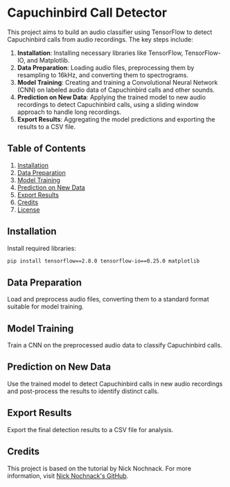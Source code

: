 # Capuchinbird Call Detector

This project aims to build an audio classifier using TensorFlow to detect Capuchinbird calls from audio recordings. The key steps include:

1. **Installation**: Installing necessary libraries like TensorFlow, TensorFlow-IO, and Matplotlib.
2. **Data Preparation**: Loading audio files, preprocessing them by resampling to 16kHz, and converting them to spectrograms.
3. **Model Training**: Creating and training a Convolutional Neural Network (CNN) on labeled audio data of Capuchinbird calls and other sounds.
4. **Prediction on New Data**: Applying the trained model to new audio recordings to detect Capuchinbird calls, using a sliding window approach to handle long recordings.
5. **Export Results**: Aggregating the model predictions and exporting the results to a CSV file.

## Table of Contents

1. [Installation](#installation)
2. [Data Preparation](#data-preparation)
3. [Model Training](#model-training)
4. [Prediction on New Data](#prediction-on-new-data)
5. [Export Results](#export-results)
6. [Credits](#credits)
7. [License](#license)

## Installation

Install required libraries:

```bash
pip install tensorflow==2.8.0 tensorflow-io==0.25.0 matplotlib
```

## Data Preparation

Load and preprocess audio files, converting them to a standard format suitable for model training.

## Model Training

Train a CNN on the preprocessed audio data to classify Capuchinbird calls.

## Prediction on New Data

Use the trained model to detect Capuchinbird calls in new audio recordings and post-process the results to identify distinct calls.

## Export Results

Export the final detection results to a CSV file for analysis.

## Credits

This project is based on the tutorial by Nick Nochnack. For more information, visit [Nick Nochnack's GitHub](https://github.com/nicknochnack).

 
